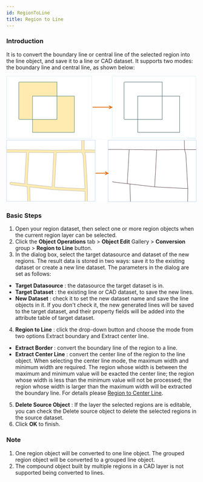 ```yaml
---
id: RegionToLine
title: Region to Line
---
```

### Introduction

It is to convert the boundary line or central line of the selected region into the line object, and save it to a line or CAD dataset. It supports two modes: the boundary line and central line, as shown below:

![](img/RegionToLine1.png)
![](img/RegionToLine2.png)

### Basic Steps

1. Open your region dataset, then select one or more region objects when the current region layer can be selected.
2. Click the **Object Operations** tab > **Object Edit** Gallery > **Conversion** group > **Region to Line** button.
3. In the dialog box, select the target datasource and dataset of the new regions. The result data is stored in two ways: save it to the existing dataset or create a new line dataset. The parameters in the dialog are set as follows: 
  * **Target Datasource** : the datasource the target dataset is in.
  * **Target Dataset** : the existing line or CAD dataset, to save the new lines.
  * **New Dataset** : check it to set the new dataset name and save the line objects in it. If you don't check it, the new generated lines will be saved to the target dataset, and their property fields will be added into the attribute table of target dataset.
4. **Region to Line** : click the drop-down button and choose the mode from two options Extract boundary and Extract center line. 
  * **Extract Border** : convert the boundary line of the region to a line.
  * **Extract Center Line** : convert the center line of the region to the line object. When selecting the center line mode, the maximum width and minimum width are required. The region whose width is between the maximum and minimum value will be exacted the center line; the region whose width is less than the minimum value will not be processed; the region whose width is larger than the maximum width will be extracted the boundary line. For details please [Region to Center Line](../../Vector/RegionToCenterLine).
5. **Delete Source Object** : If the layer the selected regions are is editable, you can check the Delete source object to delete the selected regions in the source dataset.
6. Click **OK** to finish.

### Note

1. One region object will be converted to one line object. The grouped region object will be converted to a grouped line object.
2. The compound object built by multiple regions in a CAD layer is not supported being converted to lines.

